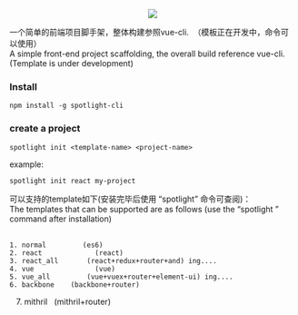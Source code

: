 <p align="center">
    <img src="https://github.com/yuminjustin/spotlight-cli/blob/master/static/sp_wihte.png">
</p>
一个简单的前端项目脚手架，整体构建参照vue-cli.  （模板正在开发中，命令可以使用）<br>
A simple front-end project scaffolding, the overall build reference vue-cli. (Template is under development)<br>

### Install

    npm install -g spotlight-cli

### create a project

    spotlight init <template-name> <project-name>

example:

    spotlight init react my-project



可以支持的template如下(安装完毕后使用 “spotlight” 命令可查阅)：<br>
The templates that can be supported are as follows (use the “spotlight ” command after installation)<br><br>

    1. normal         (es6)  
    2. react             (react)  
    3. react_all       (react+redux+router+and) ing....
    4. vue               (vue)
    5. vue_all         (vue+vuex+router+element-ui) ing....
    6. backbone    (backbone+router)  
    7. mithril          (mithril+router)  

